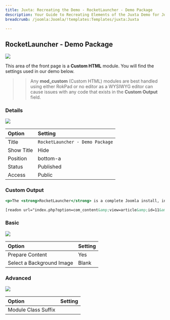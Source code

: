```yaml
---
title: Juxta: Recreating the Demo - RocketLauncher - Demo Package
description: Your Guide to Recreating Elements of the Juxta Demo for Joomla
breadcrumb: /joomla:Joomla/!templates:Templates/juxta:Juxta

---
```


RocketLauncher - Demo Package
-----

![][demo]

This area of the front page is a **Custom HTML** module. You will find the settings used in our demo below.

>> Any **mod_custom** (Custom HTML) modules are best handled using either RokPad or no editor as a WYSIWYG editor can cause issues with any code that exists in the **Custom Output** field.

### Details

![][demo2]

| Option     | Setting                         |
| :--------- | :----------------               |
| Title      | `RocketLauncher - Demo Package` |
| Show Title | Hide                            |
| Position   | bottom-a                        |
| Status     | Published                       |
| Access     | Public                          |

### Custom Output

~~~ .html
<p>The <strong>RocketLauncher</strong> is a complete Joomla install, including Joomla itself, the <strong>Juxta</strong> template plus all extensions used on the demo. It also installs the <strong>sample data</strong> that we use for this very demo, which is a useful learning aid.</p>

[readon url="index.php?option=com_content&amp;view=article&amp;id=11&amp;Itemid=130"]More Information[/readon]
~~~

### Basic

![][demo3]

| Option                    | Setting |  
| :------------------------ | :------ |  
| Prepare Content           | Yes     |  
| Select a Background Image | Blank   |

### Advanced

![][demo4]

| Option              | Setting |
| :------------------ | :------ |
| Module Class Suffix |         |

[demo]: assets/demo_5.jpeg
[demo2]: assets/demo_5a.jpeg
[demo3]: assets/demo_5b.jpeg
[demo4]: assets/demo_5c.jpeg

